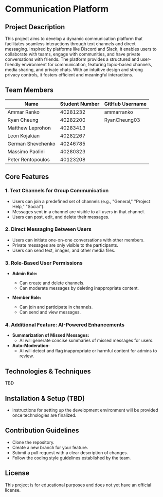 # Communication Platform

## Project Description

This project aims to develop a dynamic communication platform that facilitates seamless interactions through text channels and direct messaging. Inspired by platforms like Discord and Slack, it enables users to collaborate with teams, engage with communities, and have private conversations with friends. The platform provides a structured and user-friendly environment for communication, featuring topic-based channels, media sharing, and private chats. With an intuitive design and strong privacy controls, it fosters efficient and meaningful interactions.

## Team Members

| Name              | Student Number | GitHub Username |
| ----------------- | -------------- | --------------- |
| Ammar Ranko       | 40281232       | ammarranko      |
| Ryan Cheung       | 40282200       | RyanCheung03    |
| Matthew Leprohon  | 40283413       |                 |
| Leon Kojakian     | 40282267       |                 |
| German Shevchenko | 40246785       |                 |
| Massimo Paolini   | 40280323       |                 |
| Peter Rentopoulos | 40123208       |                 |

## Core Features

### 1. Text Channels for Group Communication

- Users can join a predefined set of channels (e.g., "General," "Project Help," "Social").
- Messages sent in a channel are visible to all users in that channel.
- Users can post, edit, and delete their messages.

### 2. Direct Messaging Between Users

- Users can initiate one-on-one conversations with other members.
- Private messages are only visible to the participants.
- Users can send text, images, and other media files.

### 3. Role-Based User Permissions

- **Admin Role:**
  - Can create and delete channels.
  - Can moderate messages by deleting inappropriate content.
  
- **Member Role:**
  - Can join and participate in channels.
  - Can send and view messages.

### 4. Additional Feature: AI-Powered Enhancements

- **Summarization of Missed Messages:**
  - AI will generate concise summaries of missed messages for users.
- **Auto-Moderation:**
  - AI will detect and flag inappropriate or harmful content for admins to review.

## Technologies & Techniques

TBD

## Installation & Setup (TBD)

- Instructions for setting up the development environment will be provided once technologies are finalized.

## Contribution Guidelines

- Clone the repository.
- Create a new branch for your feature.
- Submit a pull request with a clear description of changes.
- Follow the coding style guidelines established by the team.

## License

This project is for educational purposes and does not yet have an official license.


